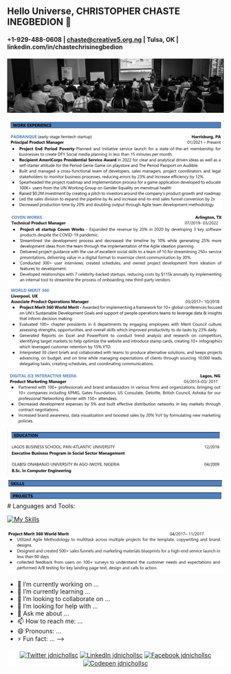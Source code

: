 ## Hello Universe, CHRISTOPHER CHASTE INEGBEDION 👋
#### +1-929-488-0608 | chaste@creative5.org.ng | Tulsa, OK | linkedin.com/in/chastechrisinegbedion


![GitHub Profile](https://github.com/jdnichollsc/jdnichollsc/blob/master/profile.jpeg?raw=true)

<img src="https://github.com/Qadir-Hassan/github2/blob/main/f1.png" >
<img src="https://github.com/Qadir-Hassan/github2/blob/main/f2.png" >
<img src="https://github.com/Qadir-Hassan/github2/blob/main/f3.png" >
<img src="https://github.com/Qadir-Hassan/github2/blob/main/f4.png" >
<img src="https://github.com/Qadir-Hassan/github2/blob/main/f5.png" >
<img src="https://github.com/Qadir-Hassan/github2/blob/main/f6.png" >
<img src="https://github.com/Qadir-Hassan/github2/blob/main/f7.png" >
# Languages and Tools:

[![My Skills](https://skills.thijs.gg/icons?i=java,kotlin,nodejs,figma&theme=dark)](https://skills.thijs.gg)

<img src="https://github.com/Qadir-Hassan/github2/blob/main/f8.png" >




- 🔭 I’m currently working on ...
- 🌱 I’m currently learning ...
- 👯 I’m looking to collaborate on ...
- 🤔 I’m looking for help with ...
- 💬 Ask me about ...
- 📫 How to reach me: ...
- 😄 Pronouns: ...
- ⚡ Fun fact: ...
-->

<p align="center" style="background-color:white">
<a href="https://twitter.com/jdnichollsc" target="blank"><img align="center" src="https://cdn.jsdelivr.net/npm/simple-icons@3.0.1/icons/twitter.svg" alt="Twitter jdnichollsc" height="30" width="30" /></a>
<a href="https://linkedin.com/in/jdnichollsc" target="blank"><img align="center" src="https://cdn.jsdelivr.net/npm/simple-icons@3.0.1/icons/linkedin.svg" alt="LinkedIn jdnichollsc" height="30" width="30" /></a>
<a href="https://fb.com/jdnichollsc" target="blank"><img align="center" src="https://cdn.jsdelivr.net/npm/simple-icons@3.0.1/icons/facebook.svg" alt="Facebook jdnichollsc" height="30" width="30" /></a>
<a href="https://www.codepen.io/jdnichollsc" target="blank"><img align="center" src="https://cdn.jsdelivr.net/npm/simple-icons@3.0.1/icons/codepen.svg" alt="Codepen jdnichollsc" height="30" width="30" /></a>
</p>
